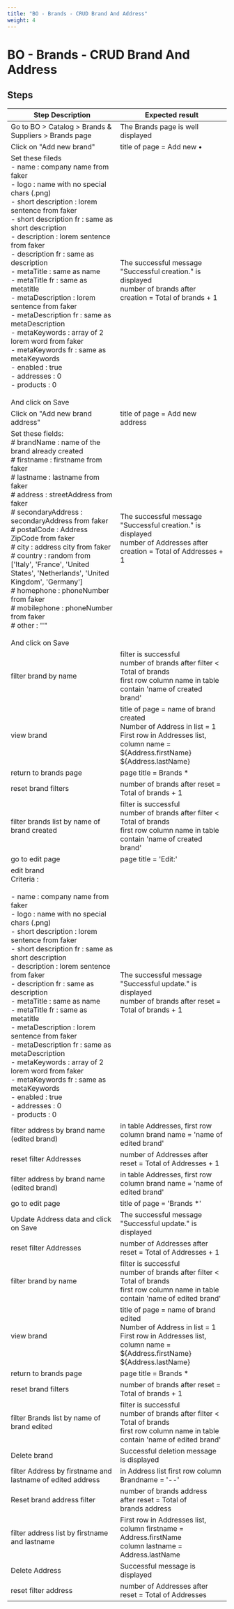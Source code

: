 ```yaml
---
title: "BO - Brands - CRUD Brand And Address"
weight: 4
---
```


# BO - Brands - CRUD Brand And Address
## Steps
| Step Description | Expected result |
| ----- | ----- |
| Go to BO > Catalog > Brands & Suppliers > Brands page | The Brands page is well displayed |
| Click on "Add new brand" | title of page = Add new • |
| Set these fileds<br> - name : company name from faker<br> - logo : name with no special chars (.png)<br> - short description : lorem sentence from faker<br> - short description fr : same as short description<br> - description : lorem sentence from faker<br> - description fr : same as description<br> - metaTitle : same as name<br> - metaTitle fr : same as metatitle<br> - metaDescription : lorem sentence from faker<br> - metaDescription fr : same as metaDescription<br> - metaKeywords : array of 2 lorem word from faker<br> - metaKeywords fr : same as metaKeywords<br> - enabled : true<br> - addresses : 0<br> - products : 0<br><br>And click on Save | The successful message "Successful creation." is displayed<br>number of brands after creation = Total of brands + 1 |
| Click on "Add new brand address" | title of page = Add new address |
| Set these fields:<br> # brandName : name of the brand already created<br> # firstname : firstname from faker<br> # lastname : lastname from faker<br> # address : streetAddress from faker<br> # secondaryAddress : secondaryAddress from faker<br> # postalCode : Address ZipCode from faker<br> # city : address city from faker<br> # country : random from ['Italy', 'France', 'United States', 'Netherlands', 'United Kingdom', 'Germany']<br> # homephone : phoneNumber from faker<br> # mobilephone : phoneNumber from faker<br> # other : ''"<br><br>And click on Save | The successful message "Successful creation." is displayed<br>number of Addresses after creation = Total of Addresses + 1 |
| filter brand by name | filter is successful <br>number of brands after filter < Total of brands<br>first row column name in table contain 'name of created brand' |
| view brand | title of page  = name of brand created<br>Number of Address in list = 1<br>First row in Addresses list, column name = ${Address.firstName} ${Address.lastName} |
| return to brands page | page title = Brands * |
| reset brand filters | number of brands after reset = Total of brands + 1 |
| filter brands list by name of brand created | filter is successful <br>number of brands after filter < Total of brands<br>first row column name in table contain 'name of created brand' |
| go to edit page | page title = 'Edit:' |
| edit brand<br>Criteria : <br><br>- name : company name from faker <br>- logo : name with no special chars (.png)<br>- short description : lorem sentence  from faker<br>- short description fr : same as short description<br>- description : lorem sentence  from faker<br>- description fr : same as description<br>- metaTitle : same as name<br>- metaTitle fr : same as metatitle<br>- metaDescription : lorem sentence  from faker<br>- metaDescription fr : same as metaDescription<br>- metaKeywords : array of 2 lorem word from faker <br>- metaKeywords fr : same as metaKeywords<br>- enabled : true <br>- addresses : 0<br>- products : 0 | The successful message "Successful update." is displayed<br>number of brands after reset = Total of brands + 1 |
| filter address by brand name (edited brand) | in table Addresses, first row column brand name = 'name of edited brand' |
| reset filter Addresses | number of Addresses after reset = Total of Addresses + 1 |
| filter address by brand name (edited brand) | in table Addresses, first row column brand name = 'name of edited brand' |
| go to edit page | title of page = 'Brands *' |
| Update Address data and click on Save | The successful message "Successful update." is displayed |
| reset filter Addresses | number of Addresses after reset = Total of Addresses + 1 |
| filter brand by name | filter is successful <br>number of brands after filter < Total of brands<br>first row column name in table contain 'name of edited brand' |
| view brand | title of page  = name of brand edited<br>Number of Address in list = 1<br>First row in Addresses list, column name = ${Address.firstName} ${Address.lastName} |
| return to brands page | page title = Brands * |
| reset brand filters | number of brands after reset = Total of brands + 1 |
| filter Brands list by name of brand edited | filter is successful <br>number of brands after filter < Total of brands<br>first row column name in table contain 'name of edited brand' |
| Delete brand | Successful deletion message is displayed |
| filter Address by firstname and lastname of edited address | in Address list first row column Brandname = '--' |
| Reset brand address filter | number of brands address after reset = Total of brands address |
| filter address list by firstname and lastname | First row in Addresses list, <br>column firstname = Address.firstName<br>column lastname = Address.lastName |
| Delete Address | Successful message is displayed |
| reset filter address | number of Addresses after reset = Total of Addresses |
